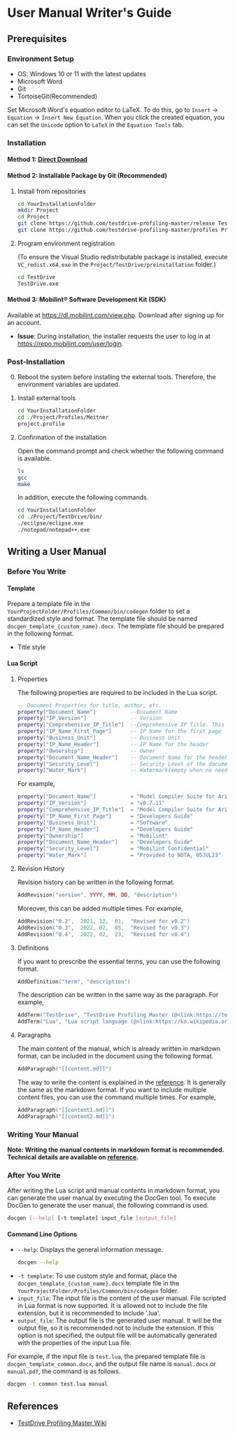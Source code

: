 # User Manual Writer's Guide

## Prerequisites
### Environment Setup
- OS: Windows 10 or 11 with the latest updates
- Microsoft Word 
- Git
- TortoiseGit(Recommended)

Set Microsoft Word's equation editor to LaTeX. To do this, go to `Insert` -> `Equation` -> `Insert New Equation`. When you click the created equation, you can set the `Unicode` option to `LaTeX` in the `Equation Tools` tab.
### Installation

#### Method 1: [Direct Download](https://testdrive-profiling-master.github.io/download/TestDrive_Profiling_Master.exe)

#### Method 2: Installable Package by Git **(Recommended)**
1. Install from repositories
    ```bash
    cd YourInstallationFolder
    mkdir Project
    cd Project
    git clone https://github.com/testdrive-profiling-master/release TestDrive
    git clone https://github.com/testdrive-profiling-master/profiles Profile
    ```

2. Program environment registration

    (To ensure the Visual Studio redistributable package is installed, execute `VC_redist.x64.exe` in the `Project/TestDrive/preinstallation` folder.)
    ```bash
    cd TestDrive
    TestDrive.exe
    ```

#### Method 3: Mobilint® Software Development Kit (SDK)
Available at https://dl.mobilint.com/view.php. Download after signing up for an account.

* **Issue**: During installation, the installer requests the user to log in at https://repo.mobilint.com/user/login. 

### Post-Installation
0. Reboot the system before installing the external tools. Therefore, the environment variables are updated.
1. Install external tools
    ```bash
    cd YourInstallationFolder
    cd ./Project/Profiles/Meitner
    project.profile
    ```

2. Confirmation of the installation

    Open the command prompt and check whether the following command is available.
    ```bash
    ls
    gcc
    make
    ```
    In addition, execute the following commands.

    ```bash
    cd YourInstallationFolder
    cd ./Project/TestDrive/bin/
    ./ecilpse/eclipse.exe
    ./notepad/notepad++.exe
    ```

## Writing a User Manual
### Before You Write
#### Template

Prepare a template file in the `YourProjectFolder/Profiles/Common/bin/codegen` folder to set a standardized style and format. The template file should be named `docgen_template_{custom_name}.docx`. The template file should be prepared in the following format.
- Title style

#### Lua Script
1. Properties

    The following properties are required to be included in the Lua script.
    ```lua
    -- Document Properties for title, author, etc.
    property["Document_Name"]           --Document Name
    property["IP_Version"]              -- Version
    property["Comprehensive_IP_Title"]  --Comprehensive IP Title. This will be used in the document title page.
    property["IP_Name_First_Page"]      -- IP Name for the first page
    property["Business_Unit"]           -- Business Unit
    property["IP_Name_Header"]          -- IP Name for the header
    property["Ownership"]               -- Owner
    property["Document_Name_Header"]    -- Document Name for the header
    property["Security_Level"]          -- Security Level of the document. This will be displayed in the header of title pages and the footer of contents.
    property["Water_Mark"]              -- Watermark(empty when no need)
    ```
    For example,
    ```lua
    property["Document_Name"]           = "Model Compiler Suite for Aries™"
    property["IP_Version"]              = "v0.7.11"
    property["Comprehensive_IP_Title"]  = "Model Compiler Suite for Aries"
    property["IP_Name_First_Page"]      = "Developers Guide"
    property["Business_Unit"]           = "Software"
    property["IP_Name_Header"]          = "Developers Guide"
    property["Ownership"]               = "Mobilint"
    property["Document_Name_Header"]    = "Developers Guide"
    property["Security_Level"]          = "Mobilint Confidential"
    property["Water_Mark"]              = "Provided to NOTA, 05JUL23"
    ```
2. Revision History

    Revision history can be written in the following format.
    ```lua
    AddRevision("version", YYYY, MM, DD, "description")
    ```
    Moreover, this can be added multiple times. For example,
    ```lua
    AddRevision("0.2",  2021, 12,  01,  "Revised for v0.2")
    AddRevision("0.3",  2022, 02,  05,  "Revised for v0.3")
    AddRevision("0.4",  2022, 02,  23,  "Revised for v0.4")
    ```
3. Definitions

    If you want to prescribe the essential terms, you can use the following format.
    ```lua
    AddDefinition("term", "description")
    ```
    The description can be written in the same way as the paragraph. For example,
    ```lua
    AddTerm("TestDrive", "TestDrive Profiling Master (@<link:https://testdrive-profilingmaster.github.io/>)") 
    AddTerm("Lua", "Lua script language (@<link:https://ko.wikipedia.org/wiki/루아_(프로그래밍_언어);Wiki>, @<link:http://www.lua.org/;Homepage>)") 
    ```
4. Paragraphs
    
    The main content of the manual, which is already written in markdown format, can be included in the document using the following format.
    ```lua
    AddParagraph("[[content.md]]")
    ```
    The way to write the content is explained in the [reference](https://testdrive-profiling-master.github.io/wiki/?top.md). It is generally the same as the markdown format.
    If you want to include multiple content files, you can use the command multiple times. For example,
    ```lua
    AddParagraph("[[content1.md]]")
    AddParagraph("[[content2.md]]")
    ```

### Writing Your Manual
**Note: Writing the manual contents in markdown format is recommended. Technical details are available on [reference](https://testdrive-profiling-master.github.io/wiki/?top.md).**

### After You Write
After writing the Lua script and manual contents in markdown format, you can generate the user manual by executing the DocGen tool.
To execute DocGen to generate the user manual, the following command is used.
```bash
docgen [--help] [-t template] input_file [output_file]
```
#### Command Line Options
- `--help`: Displays the general information message.
    ```bash
    docgen --help
    ```
- `-t template`:
To use custom style and format, place the `docgen_template_{custom_name}.docx` template file in the `YourProjectFolder/Profiles/Common/bin/codegen` folder.
- `input_file`: The input file is the content of the user manual. File scripted in Lua format is now supported. It is allowed not to include the file extension, but it is recommended to include '.lua'.
- `output_file`: The output file is the generated user manual. It will be the output file, so it is recommended not to include the extension. If this option is not specified, the output file will be automatically generated with the properties of the input Lua file.

For example, if the input file is `test.lua`, the prepared template file is `docgen_template_common.docx`, and the output file name is `manual.docx` or `manual.pdf`, the command is as follows.
```bash
docgen -t common test.lua manual
```
## References
- [TestDrive Profiling Master Wiki](https://testdrive-profiling-master.github.io/wiki/?top.md)